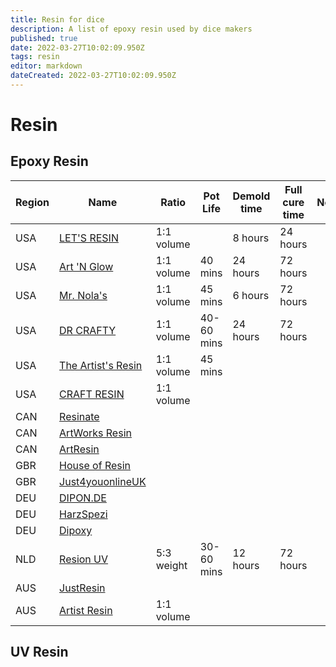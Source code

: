 ```yaml
---
title: Resin for dice
description: A list of epoxy resin used by dice makers
published: true
date: 2022-03-27T10:02:09.950Z
tags: resin
editor: markdown
dateCreated: 2022-03-27T10:02:09.950Z
---
```


# Resin

## Epoxy Resin

| Region | Name | Ratio | Pot Life | Demold time | Full cure time | Notes |
|---|---|---|---|---|---|---|
| USA | [LET'S RESIN](https://www.amazon.com/LETS-RESIN-Hardener-Coasters-Paintings/dp/B07KJLLT7M) | 1:1 volume |  | 8 hours | 24 hours | |
| USA | [Art 'N Glow](https://www.amazon.com/Clear-Casting-Coating-Epoxy-Resin/dp/B07BM9LHRB) | 1:1 volume | 40 mins | 24 hours | 72 hours | |
| USA | [Mr. Nola's](https://www.mrnolasglitter.com/products/epoxy) | 1:1 volume | 45 mins | 6 hours | 72 hours | |
| USA | [DR CRAFTY](https://www.amazon.com/CRAFTY-Casting-Jewelry-Tumblers-Gallon/dp/B07XHL2TFL) | 1:1 volume | 40-60 mins | 24 hours | 72 hours | |
| USA | [The Artist's Resin](https://www.amazon.com/Crystal-Formula-Artists-Tabletop-Non-Toxic/dp/B07JBKDQZJ) | 1:1 volume | 45 mins | | |
| USA | [CRAFT RESIN](https://www.amazon.com/Epoxy-Resin-Kit-Countertop-Cheeseboard/dp/B07YCVVYFK) | 1:1 volume | | | |
| CAN | [Resinate](https://resinate.ca/) |
| CAN | [ArtWorks Resin](https://www.artworksresin.ca/) |
| CAN | [ArtResin](https://www.artresin.ca/) |
| GBR | [House of Resin](https://houseofresin.co.uk/) |
| GBR | [Just4youonlineUK](https://just4youonlineuk.com/) |
| DEU | [DIPON.DE](https://kandydip.de/) |
| DEU | [HarzSpezi](https://www.harzspezi.de/) |
| DEU | [Dipoxy](https://dipoxy.de/) |
| NLD | [Resion UV](https://polyestershoppen.nl/epoxy/resion-uv-epoxy-resin-861.html) | 5:3 weight | 30-60 mins | 12 hours | 72 hours |
| AUS | [JustResin](https://justresin.shop/) |
| AUS | [Artist Resin](https://www.ebay.com.au/itm/132815670125) | 1:1 volume |

## UV Resin
